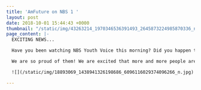 ```yaml
---
title: 'AmFuture on NBS 1 '
layout: post
date: 2018-10-01 15:44:43 +0000
thumbnail: "/static/img/43263214_1970346536391493_2645873224985870336_n.jpg"
page_content: |-
  EXCITING NEWS...

  Have you been watching NBS Youth Voice this morning? Did you happen to see some of our AmFuture peeps - Ian, Nasuru, Inno and Dave be interviewed about our art program and what AmFuture is about?

  We are so proud of them! We are excited that more and more people are getting to hear and learn about AmFuture. Pics coming soon...

  ![](/static/img/18893069_1438941326198686_6096116029374096266_n.jpg)

---
```

